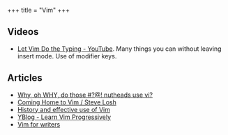 +++
title = "Vim"
+++


## Videos
- [Let Vim Do the Typing - YouTube](https://www.youtube.com/watch?v=3TX3kV3TICU). Many things you can without leaving insert mode. Use of modifier keys.

## Articles
- [Why, oh WHY, do those #?@! nutheads use vi?](http://www.viemu.com/a-why-vi-vim.html)
- [Coming Home to Vim / Steve Losh](https://stevelosh.com/blog/2010/09/coming-home-to-vim/)
- [History and effective use of Vim](https://begriffs.com/posts/2019-07-19-history-use-vim.html)
- [YBlog - Learn Vim Progressively](http://yannesposito.com/Scratch/en/blog/Learn-Vim-Progressively/)
- [Vim for writers](http://therandymon.com/woodnotes/vim-for-writers/node1.html)